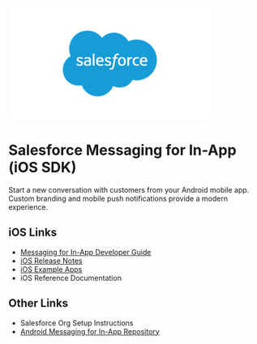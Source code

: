 ![Salesforce logo](./images/Salesforce-logo.png)

# Salesforce Messaging for In-App (iOS SDK)

Start a new conversation with customers from your Android mobile app. Custom branding and mobile push notifications provide a modern experience.

## iOS Links

- [Messaging for In-App Developer Guide](https://developer.salesforce.com/docs/service/messaging-in-app/overview)
- [iOS Release Notes](https://github.com/Salesforce-Async-Messaging/messaging-in-app-ios/releases)
- [iOS Example Apps](./examples)
- iOS Reference Documentation

## Other Links

- Salesforce Org Setup Instructions
- [Android Messaging for In-App Repository](https://github.com/Salesforce-Async-Messaging/messaging-in-app-android)

